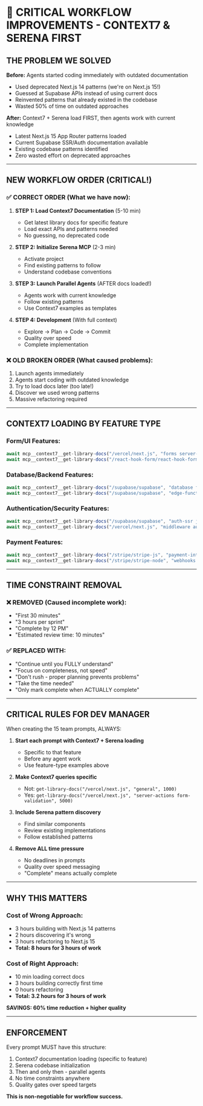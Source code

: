 # 🚨 CRITICAL WORKFLOW IMPROVEMENTS - CONTEXT7 & SERENA FIRST

## THE PROBLEM WE SOLVED

**Before:** Agents started coding immediately with outdated documentation
- Used deprecated Next.js 14 patterns (we're on Next.js 15!)
- Guessed at Supabase APIs instead of using current docs
- Reinvented patterns that already existed in the codebase
- Wasted 50% of time on outdated approaches

**After:** Context7 + Serena load FIRST, then agents work with current knowledge
- Latest Next.js 15 App Router patterns loaded
- Current Supabase SSR/Auth documentation available
- Existing codebase patterns identified
- Zero wasted effort on deprecated approaches

---

## NEW WORKFLOW ORDER (CRITICAL!)

### ✅ CORRECT ORDER (What we have now):
1. **STEP 1: Load Context7 Documentation** (5-10 min)
   - Get latest library docs for specific feature
   - Load exact APIs and patterns needed
   - No guessing, no deprecated code

2. **STEP 2: Initialize Serena MCP** (2-3 min)
   - Activate project
   - Find existing patterns to follow
   - Understand codebase conventions

3. **STEP 3: Launch Parallel Agents** (AFTER docs loaded!)
   - Agents work with current knowledge
   - Follow existing patterns
   - Use Context7 examples as templates

4. **STEP 4: Development** (With full context)
   - Explore → Plan → Code → Commit
   - Quality over speed
   - Complete implementation

### ❌ OLD BROKEN ORDER (What caused problems):
1. Launch agents immediately
2. Agents start coding with outdated knowledge
3. Try to load docs later (too late!)
4. Discover we used wrong patterns
5. Massive refactoring required

---

## CONTEXT7 LOADING BY FEATURE TYPE

### Form/UI Features:
```typescript
await mcp__context7__get-library-docs("/vercel/next.js", "forms server-actions", 5000);
await mcp__context7__get-library-docs("/react-hook-form/react-hook-form", "validation schemas", 3000);
```

### Database/Backend Features:
```typescript
await mcp__context7__get-library-docs("/supabase/supabase", "database functions rls", 5000);
await mcp__context7__get-library-docs("/supabase/supabase", "edge-functions typescript", 3000);
```

### Authentication/Security Features:
```typescript
await mcp__context7__get-library-docs("/supabase/supabase", "auth-ssr jwt-verification", 5000);
await mcp__context7__get-library-docs("/vercel/next.js", "middleware authentication", 3000);
```

### Payment Features:
```typescript
await mcp__context7__get-library-docs("/stripe/stripe-js", "payment-intents subscriptions", 5000);
await mcp__context7__get-library-docs("/stripe/stripe-node", "webhooks billing", 3000);
```

---

## TIME CONSTRAINT REMOVAL

### ❌ REMOVED (Caused incomplete work):
- "First 30 minutes"
- "3 hours per sprint"
- "Complete by 12 PM"
- "Estimated review time: 10 minutes"

### ✅ REPLACED WITH:
- "Continue until you FULLY understand"
- "Focus on completeness, not speed"
- "Don't rush - proper planning prevents problems"
- "Take the time needed"
- "Only mark complete when ACTUALLY complete"

---

## CRITICAL RULES FOR DEV MANAGER

When creating the 15 team prompts, ALWAYS:

1. **Start each prompt with Context7 + Serena loading**
   - Specific to that feature
   - Before any agent work
   - Use feature-type examples above

2. **Make Context7 queries specific**
   - Not: `get-library-docs("/vercel/next.js", "general", 1000)`
   - Yes: `get-library-docs("/vercel/next.js", "server-actions form-validation", 5000)`

3. **Include Serena pattern discovery**
   - Find similar components
   - Review existing implementations
   - Follow established patterns

4. **Remove ALL time pressure**
   - No deadlines in prompts
   - Quality over speed messaging
   - "Complete" means actually complete

---

## WHY THIS MATTERS

### Cost of Wrong Approach:
- 3 hours building with Next.js 14 patterns
- 2 hours discovering it's wrong
- 3 hours refactoring to Next.js 15
- **Total: 8 hours for 3 hours of work**

### Cost of Right Approach:
- 10 min loading correct docs
- 3 hours building correctly first time
- 0 hours refactoring
- **Total: 3.2 hours for 3 hours of work**

**SAVINGS: 60% time reduction + higher quality**

---

## ENFORCEMENT

Every prompt MUST have this structure:
1. Context7 documentation loading (specific to feature)
2. Serena codebase initialization
3. Then and only then - parallel agents
4. No time constraints anywhere
5. Quality gates over speed targets

**This is non-negotiable for workflow success.**